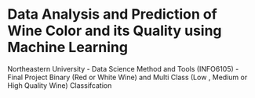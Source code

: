 # Data Analysis and Prediction of Wine Color and its Quality using Machine Learning
Northeastern University - Data Science Method and Tools (INFO6105) - Final Project
Binary (Red or White Wine) and Multi Class (Low , Medium or High Quality Wine) Classifcation
